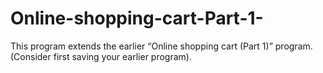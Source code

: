 # Online-shopping-cart-Part-1-
This program extends the earlier “Online shopping cart (Part 1)” program. (Consider first saving your earlier program).
